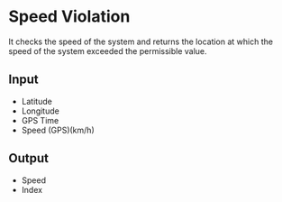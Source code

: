 # Speed Violation
It checks the speed of the system and returns the location at which the speed
of the system exceeded the permissible value.

 ## Input
 - Latitude
 - Longitude
 - GPS Time
 - Speed (GPS)(km/h)

 ## Output
 - Speed
 - Index

